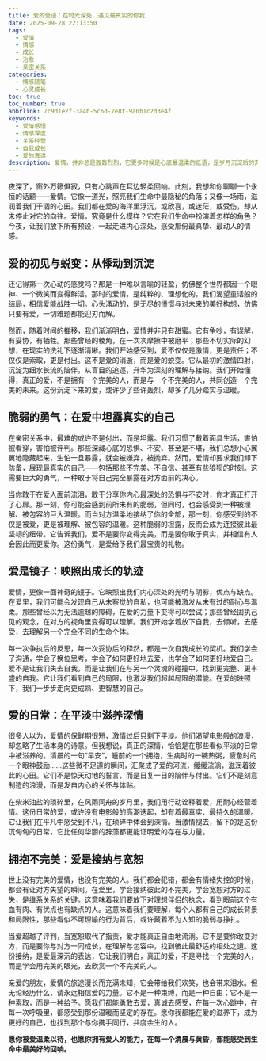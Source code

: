 ```yaml
---
title: 爱的低语：在时光深处，遇见最真实的你我
date: 2025-09-28 22:13:50
tags:
  - 爱情
  - 情感
  - 成长
  - 治愈
  - 亲密关系
categories:
  - 情感随笔
  - 心灵成长
toc: true
toc_number: true
abbrlink: 7c9d1e2f-3a4b-5c6d-7e8f-9a0b1c2d3e4f
keywords:
  - 爱情感悟
  - 情感深度
  - 关系经营
  - 自我成长
  - 爱的真谛
description: 爱情，并非总是轰轰烈烈，它更多时候是心底最温柔的低语，是岁月沉淀后的真挚相守。这篇文章，将带你一同探寻爱的不同面向，从初见的悸动到相守的平淡，从脆弱的坦露到共同的成长。愿我们都能在爱的旅途中，遇见更完整的自己，也学会如何去爱，去被爱。
---
```


夜深了，窗外万籁俱寂，只有心跳声在耳边轻柔回响。此刻，我想和你聊聊一个永恒的话题——爱情。它像一道光，照亮我们生命中最隐秘的角落；又像一场雨，滋润着我们干涸的心田。我们都在爱的海洋里浮沉，或欣喜，或迷茫，或受伤，却从未停止对它的向往。爱情，究竟是什么模样？它在我们生命中扮演着怎样的角色？今夜，让我们放下所有预设，一起走进内心深处，感受那份最真挚、最动人的情感。

## 爱的初见与蜕变：从悸动到沉淀

还记得第一次心动的感觉吗？那是一种难以言喻的轻盈，仿佛整个世界都因一个眼神、一个微笑而变得鲜活。那时的爱情，是纯粹的、理想化的，我们渴望童话般的结局，相信爱能战胜一切。心头涌动的，是无尽的憧憬与对未来的美好构想，仿佛只要有爱，一切难题都能迎刃而解。

然而，随着时间的推移，我们渐渐明白，爱情并非只有甜蜜。它有争吵，有误解，有妥协，有牺牲。那些曾经的棱角，在一次次摩擦中被磨平；那些不切实际的幻想，在现实的洗礼下逐渐清晰。我们开始感受到，爱不仅仅是激情，更是责任；不仅仅是索取，更是付出。这不是爱的消逝，而是爱的蜕变。它从最初的激情四射，沉淀为细水长流的陪伴，从盲目的追逐，升华为深刻的理解与接纳。我们开始懂得，真正的爱，不是拥有一个完美的人，而是与一个不完美的人，共同创造一个完美的未来。这份沉淀下来的爱，或许少了些许轰烈，却多了几分踏实与温暖。

## 脆弱的勇气：在爱中坦露真实的自己

在亲密关系中，最难的或许不是付出，而是坦露。我们习惯了戴着面具生活，害怕被看穿，害怕被评判。那些深藏心底的恐惧、不安、甚至是不堪，我们总想小心翼翼地隐藏起来，生怕一旦暴露，就会被嫌弃，被抛弃。然而，爱情却要求我们卸下防备，展现最真实的自己——包括那些不完美、不自信、甚至有些狼狈的时刻。这需要巨大的勇气，一种敢于将自己完全暴露在对方面前的决心。

当你敢于在爱人面前流泪，敢于分享你内心最深处的恐惧与不安时，你才真正打开了心扉。那一刻，你可能会感到前所未有的脆弱，但同时，也会感受到一种被理解、被包容的巨大温暖。而当对方温柔地接纳了你的全部，那一刻，你感受到的不仅是被爱，更是被理解、被包容的温暖。这种脆弱的坦露，反而会成为连接彼此最坚韧的纽带。它告诉我们，爱不是要你变得完美，而是要你敢于真实，并相信有人会因此而更爱你。这份勇气，是爱给予我们最宝贵的礼物。

## 爱是镜子：映照出成长的轨迹

爱情，更像一面神奇的镜子。它映照出我们内心深处的光明与阴影，优点与缺点。在爱里，我们可能会发现自己从未察觉的自私，也可能被激发从未有过的耐心与温柔。那些曾经以为无法逾越的障碍，在爱的力量下变得可以尝试；那些曾经固执己见的观念，在对方的视角里变得可以理解。我们开始学着放下自我，去倾听，去感受，去理解另一个完全不同的生命个体。

每一次争执后的反思，每一次妥协后的释然，都是一次自我成长的契机。我们学会了沟通，学会了换位思考，学会了如何更好地去爱，也学会了如何更好地爱自己。爱不是让我们失去自我，而是让我们在与另一个灵魂的碰撞中，找到更完整、更丰盛的自我。它让我们看到自己的局限，也激发我们超越局限的潜能。在爱的映照下，我们一步步走向更成熟、更智慧的自己。

## 爱的日常：在平淡中滋养深情

很多人以为，爱情的保鲜期很短，激情过后只剩下平淡。他们渴望电影般的浪漫，却忽略了生活本身的诗意。但我想说，真正的深情，恰恰是在那些看似平淡的日常中被滋养的。清晨的一句“早安”，睡前的一个拥抱，生病时的一碗热粥，疲惫时的一个眼神鼓励……这些微不足道的瞬间，汇聚成了爱的河流，缓缓流淌，滋润着彼此的心田。它们不是惊天动地的誓言，而是日复一日的陪伴与付出。它们不是刻意制造的浪漫，而是发自内心的关怀与体贴。

在柴米油盐的琐碎里，在风雨同舟的岁月里，我们用行动诠释着爱，用耐心经营着情。这份日常的爱，或许没有电影般的高潮迭起，却有着最真实、最持久的温暖。它让我们在平凡中感受到不凡，在琐碎中体会到深情。当激情褪去，留下的是这份沉甸甸的日常，它比任何华丽的辞藻都更能证明爱的存在与力量。

## 拥抱不完美：爱是接纳与宽恕

世上没有完美的爱情，也没有完美的人。我们都会犯错，都会有情绪失控的时候，都会有让对方失望的瞬间。在爱里，学会接纳彼此的不完美，学会宽恕对方的过失，是维系关系的关键。这意味着我们要放下对理想伴侣的执念，看到眼前这个有血有肉、有优点也有缺点的人。这意味着我们要理解，每个人都有自己的成长背景和局限性，那些看似不可理喻的行为背后，或许藏着不为人知的脆弱与挣扎。

当爱超越了评判，当宽恕取代了指责，爱才能真正自由地流淌。它不是要你改变对方，而是要你与对方一同成长，在理解与包容中，找到彼此最舒适的相处之道。这份接纳，是爱最深沉的表达，它让我们明白，真正的爱，不是寻找一个完美的人，而是学会用完美的眼光，去欣赏一个不完美的人。

亲爱的朋友，爱情的旅途漫长而充满未知，它会带给我们欢笑，也会带来泪水。但无论经历什么，请永远相信爱的力量。它不是一种束缚，而是一种自由；它不是一种索取，而是一种给予。愿我们都能勇敢去爱，真诚去感受，在每一次心跳中，在每一次呼吸里，都感受到那份温暖而坚定的存在。愿你我都能在爱的滋养下，成为更好的自己，也找到那个与你携手同行，共度余生的人。

**愿你被爱温柔以待，也愿你拥有爱人的能力，在每一个清晨与黄昏，都能感受到生命中最美好的回响。**
